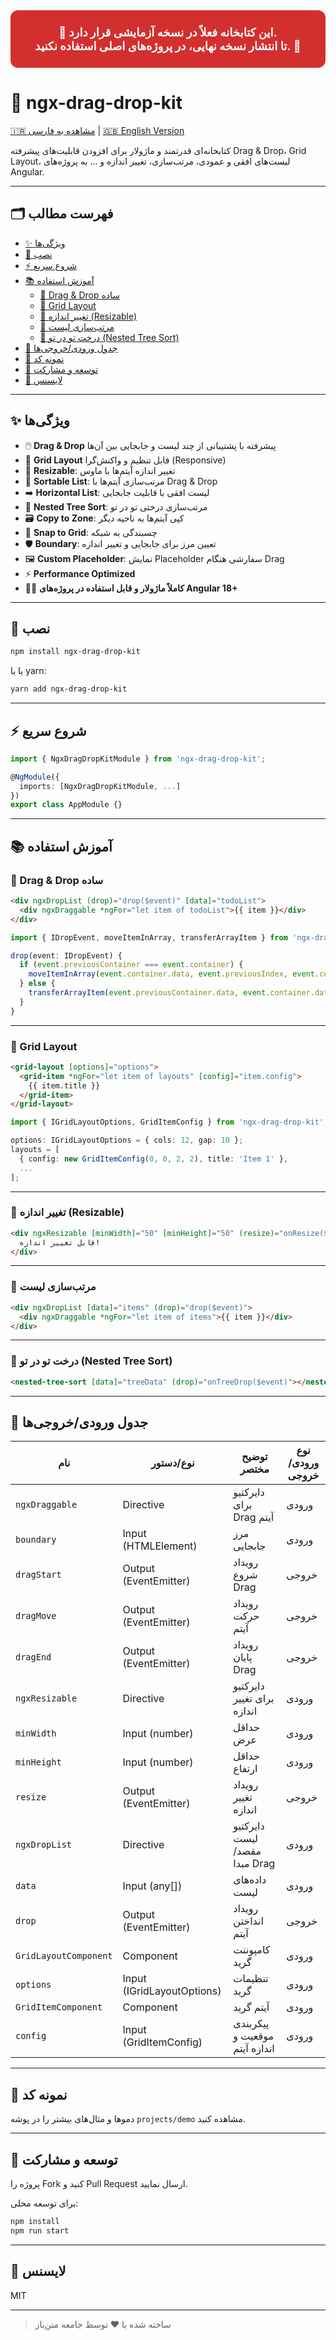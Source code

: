 <div align="center">

<h2 style="color:#fff;background:#d32f2f;padding:24px 12px;border-radius:12px;max-width:700px;margin:32px auto 24px auto;font-size:1.3em;">
🚨 <span style="color:#fff;">این کتابخانه فعلاً در <b>نسخه آزمایشی</b> قرار دارد.<br>
<strong>تا انتشار نسخه نهایی، در پروژه‌های اصلی استفاده نکنید.</strong></span> 🚨
</h2>

</div>

# 🚀 ngx-drag-drop-kit

[🇮🇷 مشاهده به فارسی](./README.fa.md) | [🇬🇧 English Version](./README.md)

کتابخانه‌ای قدرتمند و ماژولار برای افزودن قابلیت‌های پیشرفته Drag & Drop، Grid Layout، لیست‌های افقی و عمودی، مرتب‌سازی، تغییر اندازه و ... به پروژه‌های Angular.

---

## 🗂️ فهرست مطالب
- [✨ ویژگی‌ها](#-ویژگیها)
- [🔧 نصب](#-نصب)
- [⚡ شروع سریع](#-شروع-سریع)
- [📚 آموزش استفاده](#-آموزش-استفاده)
  - [🎯 Drag & Drop ساده](#drag--drop-ساده)
  - [🧩 Grid Layout](#grid-layout)
  - [📏 تغییر اندازه (Resizable)](#تغییر-اندازه-resizable)
  - [🔄 مرتب‌سازی لیست](#مرتبسازی-لیست)
  - [🌳 درخت تو در تو (Nested Tree Sort)](#درخت-تو-در-تو-nested-tree-sort)
- [📝 جدول ورودی/خروجی‌ها](#-جدول-ورودیخروجیها)
- [🔬 نمونه کد](#-نمونه-کد)
- [🤝 توسعه و مشارکت](#-توسعه-و-مشارکت)
- [📄 لایسنس](#-لایسنس)

---

## ✨ ویژگی‌ها

- 🖱️ **Drag & Drop** پیشرفته با پشتیبانی از چند لیست و جابجایی بین آن‌ها
- 🧩 **Grid Layout** قابل تنظیم و واکنش‌گرا (Responsive)
- 📏 **Resizable**: تغییر اندازه آیتم‌ها با ماوس
- 🔄 **Sortable List**: مرتب‌سازی آیتم‌ها با Drag & Drop
- ➡️ **Horizontal List**: لیست افقی با قابلیت جابجایی
- 🌳 **Nested Tree Sort**: مرتب‌سازی درختی تو در تو
- 🗃️ **Copy to Zone**: کپی آیتم‌ها به ناحیه دیگر
- 🧲 **Snap to Grid**: چسبندگی به شبکه
- 🛡️ **Boundary**: تعیین مرز برای جابجایی و تغییر اندازه
- 🖼️ **Custom Placeholder**: نمایش Placeholder سفارشی هنگام Drag
- ⚡ **Performance Optimized**
- 🧑‍💻 **کاملاً ماژولار و قابل استفاده در پروژه‌های Angular 18+**

---

## 🔧 نصب

```bash
npm install ngx-drag-drop-kit
```
یا با yarn:
```bash
yarn add ngx-drag-drop-kit
```

---

## ⚡ شروع سریع

```typescript
import { NgxDragDropKitModule } from 'ngx-drag-drop-kit';

@NgModule({
  imports: [NgxDragDropKitModule, ...]
})
export class AppModule {}
```

---

## 📚 آموزش استفاده

### 🎯 Drag & Drop ساده

```html
<div ngxDropList (drop)="drop($event)" [data]="todoList">
  <div ngxDraggable *ngFor="let item of todoList">{{ item }}</div>
</div>
```

```typescript
import { IDropEvent, moveItemInArray, transferArrayItem } from 'ngx-drag-drop-kit';

drop(event: IDropEvent) {
  if (event.previousContainer === event.container) {
    moveItemInArray(event.container.data, event.previousIndex, event.currentIndex);
  } else {
    transferArrayItem(event.previousContainer.data, event.container.data, event.previousIndex, event.currentIndex);
  }
}
```

---

### 🧩 Grid Layout

```html
<grid-layout [options]="options">
  <grid-item *ngFor="let item of layouts" [config]="item.config">
    {{ item.title }}
  </grid-item>
</grid-layout>
```

```typescript
import { IGridLayoutOptions, GridItemConfig } from 'ngx-drag-drop-kit';

options: IGridLayoutOptions = { cols: 12, gap: 10 };
layouts = [
  { config: new GridItemConfig(0, 0, 2, 2), title: 'Item 1' },
  ...
];
```

---

### 📏 تغییر اندازه (Resizable)

```html
<div ngxResizable [minWidth]="50" [minHeight]="50" (resize)="onResize($event)">
  قابل تغییر اندازه!
</div>
```

---

### 🔄 مرتب‌سازی لیست

```html
<div ngxDropList [data]="items" (drop)="drop($event)">
  <div ngxDraggable *ngFor="let item of items">{{ item }}</div>
</div>
```

---

### 🌳 درخت تو در تو (Nested Tree Sort)

```html
<nested-tree-sort [data]="treeData" (drop)="onTreeDrop($event)"></nested-tree-sort>
```

---

## 📝 جدول ورودی/خروجی‌ها

| نام           | نوع/دستور              | توضیح مختصر                                 | نوع ورودی/خروجی |
|---------------|------------------------|---------------------------------------------|-----------------|
| `ngxDraggable`| Directive              | دایرکتیو برای Drag آیتم                     | ورودی           |
| `boundary`    | Input (HTMLElement)    | مرز جابجایی                                 | ورودی           |
| `dragStart`   | Output (EventEmitter)  | رویداد شروع Drag                            | خروجی           |
| `dragMove`    | Output (EventEmitter)  | رویداد حرکت آیتم                            | خروجی           |
| `dragEnd`     | Output (EventEmitter)  | رویداد پایان Drag                           | خروجی           |
| `ngxResizable`| Directive              | دایرکتیو برای تغییر اندازه                  | ورودی           |
| `minWidth`    | Input (number)         | حداقل عرض                                    | ورودی           |
| `minHeight`   | Input (number)         | حداقل ارتفاع                                 | ورودی           |
| `resize`      | Output (EventEmitter)  | رویداد تغییر اندازه                         | خروجی           |
| `ngxDropList` | Directive              | دایرکتیو لیست مقصد/مبدا Drag                | ورودی           |
| `data`        | Input (any[])          | داده‌های لیست                                | ورودی           |
| `drop`        | Output (EventEmitter)  | رویداد انداختن آیتم                         | خروجی           |
| `GridLayoutComponent` | Component        | کامپوننت گرید                              | ورودی           |
| `options`     | Input (IGridLayoutOptions) | تنظیمات گرید                            | ورودی           |
| `GridItemComponent`   | Component        | آیتم گرید                                   | ورودی           |
| `config`      | Input (GridItemConfig) | پیکربندی موقعیت و اندازه آیتم                | ورودی           |

---

## 🔬 نمونه کد

دموها و مثال‌های بیشتر را در پوشه `projects/demo` مشاهده کنید.

---

## 🤝 توسعه و مشارکت

پروژه را Fork کنید و Pull Request ارسال نمایید.

برای توسعه محلی:
```bash
npm install
npm run start
```

---

## 📄 لایسنس

MIT

---

> ساخته شده با ❤️ توسط جامعه متن‌باز
